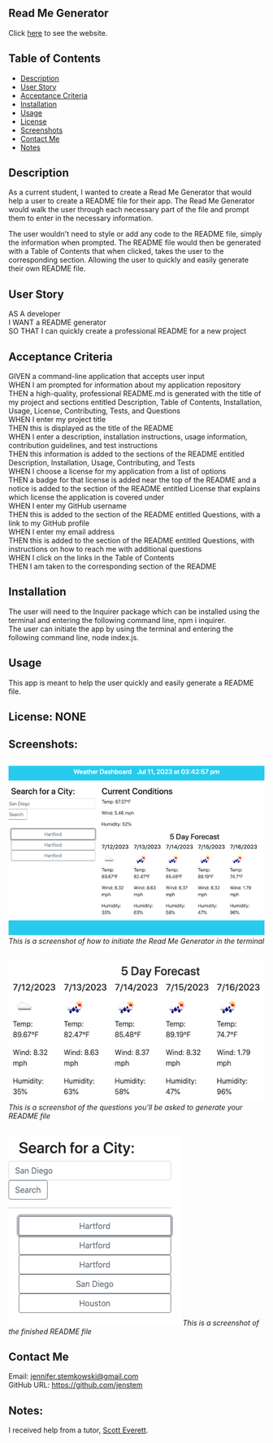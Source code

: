 ## Read Me Generator

Click [here](https://jenstem.github.io/weather-dashboard/) to see the website.

## Table of Contents
+ [Description](#description)
+ [User Story](#userstory)
+ [Acceptance Criteria](#acceptance)
+ [Installation](#installation)
+ [Usage](#usage)
+ [License](#license)
+ [Screenshots](#screenshots)
+ [Contact Me](#contact)
+ [Notes](#notes)
##

<a id='description'></a>
## Description

As a current student, I wanted to create a Read Me Generator that would help a user to create a README file for their app.  The Read Me Generator would walk the user through each necessary part of the file and prompt them to enter in the necessary information.

The user wouldn't need to style or add any code to the README file, simply the information when prompted.  The README file would then be generated with a Table of Contents that when clicked, takes the user to the corresponding section.  Allowing the user to quickly and easily generate their own README file.
##

<a id='userstory'></a>
## User Story

AS A developer\
I WANT a README generator\
SO THAT I can quickly create a professional README for a new project
##

<a id='acceptance'></a>
## Acceptance Criteria

GIVEN a command-line application that accepts user input\
WHEN I am prompted for information about my application repository\
THEN a high-quality, professional README.md is generated with the title of my project and sections entitled Description, Table of Contents, Installation, Usage, License, Contributing, Tests, and Questions\
WHEN I enter my project title\
THEN this is displayed as the title of the README\
WHEN I enter a description, installation instructions, usage information, contribution guidelines, and test instructions\
THEN this information is added to the sections of the README entitled Description, Installation, Usage, Contributing, and Tests\
WHEN I choose a license for my application from a list of options\
THEN a badge for that license is added near the top of the README and a notice is added to the section of the README entitled License that explains which license the application is covered under\
WHEN I enter my GitHub username\
THEN this is added to the section of the README entitled Questions, with a link to my GitHub profile\
WHEN I enter my email address\
THEN this is added to the section of the README entitled Questions, with instructions on how to reach me with additional questions\
WHEN I click on the links in the Table of Contents\
THEN I am taken to the corresponding section of the README
##

<a id='installation'></a>
## Installation
The user will need to the Inquirer package which can be installed using the terminal and entering the following command line, npm i inquirer.  <br>
The user can initiate the app by using the terminal and entering the following command line, node index.js.
##

<a id='usage'></a>
## Usage
This app is meant to help the user quickly and easily generate a README file.
##

<a id='license'></a>
## License:  NONE
##

<a id='screenshots'></a>
## Screenshots:
##

![](https://github.com/jenstem/weather-dashboard/blob/main/assets/weather.png)
*This is a screenshot of how to initiate the Read Me Generator in the terminal*
##

![](https://github.com/jenstem/weather-dashboard/blob/main/assets/fiveday.png)
*This is a screenshot of the questions you'll be asked to generate your README file*
##

![](https://github.com/jenstem/weather-dashboard/blob/main/assets/search.png)
*This is a screenshot of the finished README file*
##

<a id='contact'></a>
## Contact Me
Email:  jennifer.stemkowski@gmail.com <br>
GitHub URL:  https://github.com/jenstem

##
<a id='notes'></a>
## Notes:

I received help from a tutor, [Scott Everett](https://calendly.com/fsf-tutor-team/scott-everett?month=2023-06).